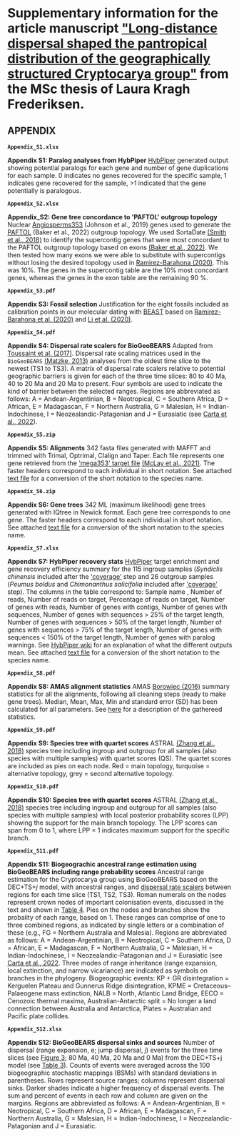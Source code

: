 # Supplementary information for the article manuscript ["Long-distance dispersal shaped the pantropical distribution of the geographically structured Cryptocarya group"]() from the MSc thesis of Laura Kragh Frederiksen.

## **APPENDIX**

**``Appendix_S1.xlsx``**

**Appendix S1: Paralog analyses from HybPiper**
[HybPiper](https://bioone.org/journals/applications-in-plant-sciences/volume-4/issue-7/apps.1600016/HybPiper--Extracting-Coding-Sequence-and-Introns-for-Phylogenetics-from/10.3732/apps.1600016.full) generated output showing potential paralogs for each gene and number of gene duplications for each sample. 0 indicates no genes recovered for the specific sample, 1 indicates gene recovered for the sample, >1 indicated that the gene potentially is paralogous. 

**``Appendix_S2.xlsx``**

**Appendix_S2: Gene tree concordance to 'PAFTOL' outgroup topology**
Nuclear [Angiosperms353](https://www.ncbi.nlm.nih.gov/pubmed/30535394) (Johnson et al., 2019) genes used to generate the [PAFTOL](https://www.ncbi.nlm.nih.gov/pubmed/33983440) (Baker et al., 2022) outgroup topology. We used SortaDate [(Smith et al., 2018)](https://www.ncbi.nlm.nih.gov/pubmed/29772020) to identify the supercontig genes that were most concordant to the PAFTOL outgroup topology based on exons [(Baker et al., 2022)](https://www.ncbi.nlm.nih.gov/pubmed/33983440). We then tested how many exons we were able to substitute with supercontigs without losing the desired topology used in [Ramirez-Barahona (2020)](https://www.nature.com/articles/s41559-020-1241-3). This was 10%. The genes in the supercontig table are the 10% most concordant genes, whereas the genes in the exon table are the remaining 90 %.

**``Appendix_S3.pdf``**

**Appendix S3: Fossil selection**
Justification for the eight fossils included as calibration points in our molecular dating with [BEAST](https://www.ncbi.nlm.nih.gov/pmc/articles/PMC6007674/) based on [Ramirez-Barahona et al. (2020)](https://www.nature.com/articles/s41559-020-1241-3) and [Li et al. (2020)](https://www.ncbi.nlm.nih.gov/pubmed/32619568).

**``Appendix_S4.pdf``**

**Appendix S4: Dispersal rate scalers for BioGeoBEARS** 
Adapted from [Toussaint et al. (2017)](https://onlinelibrary.wiley.com/doi/10.1111/jbi.12977). Dispersal rate scaling matrices used in the `BioGeoBEARS` [(Matzke, 2013)](https://escholarship.org/content/qt44j7n141/qt44j7n141_noSplash_a25fcfcd2e4c86c599d6f7da5ee1d7f8.pdf?t=pga0we) analyses from the oldest time slice to the newest (TS1 to TS3). A matrix of dispersal rate scalers relative to potential geographic barriers is given for each of the three time slices: 80 to 40 Ma, 40 to 20 Ma and 20 Ma to present. Four symbols are used to indicate the kind of barrier between the selected ranges. Regions are abbreviated as follows: A = Andean-Argentinian, B = Neotropical, C = Southern Africa, D = African, E = Madagascan, F = Northern Australia, G = Malesian, H = Indian-Indochinese, I = Neozealandic-Patagonian and J = Eurasiatic (see [Carta et al., 2022](https://www.ncbi.nlm.nih.gov/pmc/articles/PMC9298788/)).

**``Appendix_S5.zip``**

**Appendix S5: Alignments**
342 fasta files generated with MAFFT and trimmed with Trimal, Optrimal, CIalign and Taper. Each file represents one gene retrieved from the ['mega353' target file](https://github.com/chrisjackson-pellicle/NewTargets) [(McLay et al., 2021)](https://www.ncbi.nlm.nih.gov/pubmed/34336399). The faster headers correspond to each individual in short notation. See attached [text file](Supplementary_information/key_names.xlsx) for a conversion of the short notation to the species name.

**``Appendix_S6.zip``**

**Appendix S6: Gene trees**
342 ML (maximum likelihood) gene trees generated with IQtree in Newick format. Each gene tree corresponds to one gene. The faster headers correspond to each individual in short notation. See attached [text file](Supplementary_information/key_names.xlsx) for a conversion of the short notation to the species name.

**``Appendix_S7.xlsx``**

**Appendix S7: HybPiper recovery stats**
[HybPiper](https://bioone.org/journals/applications-in-plant-sciences/volume-4/issue-7/apps.1600016/HybPiper--Extracting-Coding-Sequence-and-Introns-for-Phylogenetics-from/10.3732/apps.1600016.full) target enrichment and gene recovery efficiency summary for the 115 ingroup samples (*Syndiclis chinensis* included after the ['coverage']() step and 26 outgroup samples (*Peumus boldus* and *Chimonanthus salicifolia* included after ['coverage']() step). The columns in the table correspond to: Sample name , Number of reads,	Number of reads on target, Percentage of reads on target,	Number of genes with reads,	Number of genes with contigs,	Number of genes with sequences,	Number of genes with sequences > 25% of the target length, Number of genes with sequences > 50% of the target length, Number of genes with sequences > 75% of the target length, Number of genes with sequences < 150% of the target length, Number of genes with paralog warnings. See [HybPiper wiki](https://github.com/mossmatters/HybPiper/wiki#hybpiper-stats) for an explanation of what the different outputs mean. See attached [text file](Supplementary_information/key_names.xlsx) for a conversion of the short notation to the species name.

**``Appendix_S8.pdf``** 

**Appendix S8: AMAS alignment statistics** 
AMAS [Borowiec (2016)](https://www.ncbi.nlm.nih.gov/pubmed/26835189) summary statistics for all the alignments, following all cleaning steps (ready to make gene trees). Median, Mean, Max, Min and standard error (SD) has been calculated for all parameters. See [here](https://github.com/marekborowiec/AMAS) for a description of the gathereed statistics.

**``Appendix_S9.pdf``** 

**Appendix S9: Species tree with quartet scores** 
ASTRAL [(Zhang et al., 2018)](https://www.ncbi.nlm.nih.gov/pmc/articles/PMC5998893/) species tree including ingroup and outgroup for all samples (also species with multiple samples) with quartet scores (QS). The quartet scores are included as pies on each node. Red = main topology, turquoise = alternative topology, grey = second alternative topology.

**``Appendix_S10.pdf``** 

**Appendix S10: Species tree with quartet scores** 
ASTRAL [(Zhang et al., 2018)](https://www.ncbi.nlm.nih.gov/pmc/articles/PMC5998893/) species tree including ingroup and outgroup for all samples (also species with multiple samples) with local posterior probability scores (LPP) showing the support for the main branch topology. The LPP scores can span from 0 to 1, where LPP = 1 indicates maximum support for the specific branch.

**``Appendix_S11.pdf``**

**Appendix S11: Biogeograchic ancestral range estimation using BioGeoBEARS including range probability scores**
Ancestral range estimation for the Cryptocarya group using BioGeoBEARS based on the DEC+TS+_j_ model, with ancestral ranges, and [dispersal rate scalers]() between regions for each time slice (TS1, TS2, TS3). Roman numerals on the nodes represent crown nodes of important colonisation events, discussed in the text and shown in [Table 4](). Pies on the nodes and branches show the probality of each range, based on 1. These ranges can comprise of one to three combined regions, as indicated by single letters or a combination of these (e.g., FG = Northern Australia and Malesia). Regions are abbreviated as follows: A = Andean-Argentinian, B = Neotropical, C = Southern Africa, D = African, E = Madagascan, F = Northern Australia, G = Malesian, H = Indian-Indochinese, I = Neozealandic-Patagonian and J = Eurasiatic (see [Carta et al., 2022](https://www.ncbi.nlm.nih.gov/pmc/articles/PMC9298788/). Three modes of range inheritance (range expansion, local extinction, and narrow vicariance) are indicated as symbols on branches in the phylogeny. Biogeographic events: KP + GR disintegration = Kerguelen Plateau and Gunnerus Ridge disintegration, KPME = Cretaceous–Palaeogene mass extinction, NALB = North, Atlantic Land Bridge, EECO = Cenozoic thermal maxima, Australian-Antarctic split = No longer a land connection between Australia and Antarctica,  Plates = Australian and Pacific plate collides.

**``Appendix_S12.xlsx``**

**Appendix S12: BioGeoBEARS dispersal sinks and sources**
Number of dispersal (range expansion, e; jump dispersal, _j_) events for the three time slices (see [Figure 3](); 80 Ma, 40 Ma, 20 Ma and 0 Ma) from the DEC+TS+j model (see [Table 3]()). Counts of events were averaged across the 100 biogeographic stochastic mappings (BSMs) with standard deviations in parentheses. Rows represent source ranges; columns represent dispersal sinks. Darker shades indicate a higher frequency of dispersal events. The sum and percent of events in each row and column are given on the margins. Regions are abbreviated as follows: A = Andean-Argentinian, B = Neotropical, C = Southern Africa, D = African, E = Madagascan, F = Northern Australia, G = Malesian, H = Indian-Indochinese, I = Neozealandic-Patagonian and J = Eurasiatic.
